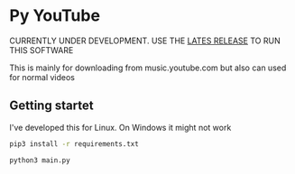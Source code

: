 # Py YouTube

CURRENTLY UNDER DEVELOPMENT. USE THE [LATES RELEASE](https://gitlab.com/DasMoorhuhn/py-youtube/-/releases) TO RUN THIS SOFTWARE

This is mainly for downloading from music.youtube.com but also can used for normal videos

## Getting startet

I've developed this for Linux. On Windows it might not work <br>

```bash
pip3 install -r requirements.txt
```
```bash
python3 main.py
```
